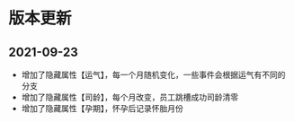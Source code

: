 # 版本更新

## 2021-09-23
- 增加了隐藏属性【运气】，每一个月随机变化，一些事件会根据运气有不同的分支
- 增加了隐藏属性【司龄】，每个月改变，员工跳槽成功司龄清零
- 增加了隐藏属性【孕期】，怀孕后记录怀胎月份